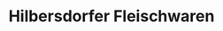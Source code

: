 ---
title: "Hilbersdorfer Fleischwaren"
url: /weissenborn-erzgeb/hilbersdorfer-fleischwaren/
shop: Metzgerei
---